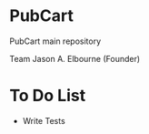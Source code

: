 PubCart
=======

PubCart main repository

Team
Jason A. Elbourne (Founder)


To Do List
============
- Write Tests
